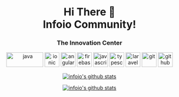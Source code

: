 <h1 align="center">
Hi There 👋 <br> 
Infoio Community!
</h1>

<h3 align="center">
The Innovation Center
</h3>
<p align="center">
  <img src="https://www.vectorlogo.zone/logos/java/java-horizontal.svg" alt="java" width="100" height="40"/>
  <img src="https://www.vectorlogo.zone/logos/ionicframework/ionicframework-icon.svg" alt="ionic" width="40" height="40"/>
  <img src="https://seeklogo.com/images/A/angular-logo-CF8B6B5B10-seeklogo.com.png" alt="angular" width="40" height="40"/>
  <img src="https://www.vectorlogo.zone/logos/firebase/firebase-icon.svg" alt="firebase" width="40" height="40"/>
  <img src="https://www.vectorlogo.zone/logos/javascript/javascript-vertical.svg" alt="javascript" width="40" height="40"/>  
  <img src="https://www.vectorlogo.zone/logos/typescriptlang/typescriptlang-icon.svg" alt="typescript" width="40" height="40"/> 
  <img src="https://upload.vectorlogo.zone/logos/laravel/images/fd9bffa7-873e-4946-92bc-815ed69faeec.svg" alt="laravel" width="40" height="40"/>
  <img src="https://www.vectorlogo.zone/logos/git-scm/git-scm-icon.svg" alt="git" width="40" height="40"/> 
  <img src="https://www.vectorlogo.zone/logos/github/github-tile.svg" alt="github" width="40" height="40"/> 
 </p>


<p align="center">
  <a href="https://github.com/infoio">
    <img src="https://github-readme-stats.vercel.app/api?username=infoio&count_private=true&hide_border=true&show_icons=true &theme=flag-india " alt="infoio's github stats">
  </a>
</p>


<p align="center">
  <a href="https://github.com/infoio">
    <img src="https://github-readme-stats.vercel.app/api/top-langs/?username=infoio&langs_count=8 &layout=compact&hide_border=true&show_icons=true&count_private=true" alt="infoio's github stats">
  </a>
</p>

